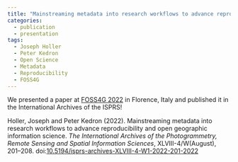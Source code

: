 ```yaml
---
title: "Mainstreaming metadata into research workflows to advance reproducibility and open geographic information science"
categories:
  - publication
  - presentation
tags:
  - Joseph Holler
  - Peter Kedron
  - Open Science
  - Metadata
  - Reproducibility
  - FOSS4G
---
```


We presented a paper at [FOSS4G 2022](https://2022.foss4g.org/) in Florence, Italy and published it in the International Archives of the ISPRS!

Holler, Joseph and Peter Kedron (2022). Mainstreaming metadata into research workflows to advance reproducibility and open geographic information science. *The International Archives of the Photogrammetry, Remote Sensing and Spatial Information Sciences*, XLVIII-4/W(August), 201–208. doi:[10.5194/isprs-archives-XLVIII-4-W1-2022-201-2022](https://doi.org/10.5194/isprs-archives-XLVIII-4-W1-2022-201-2022)
